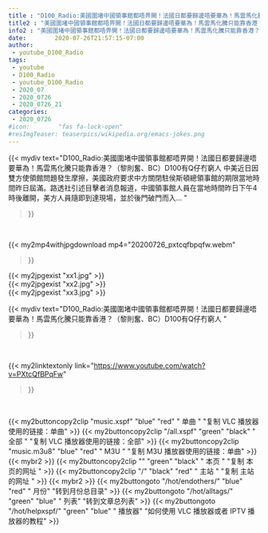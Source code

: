 ```yaml
---
title : "D100_Radio:美國圍堵中國領事館都唔畀開！法國日都要歸邊唔要華為！馬雲馬化騰只能靠香港？（黎則奮、BC）D100有Q仔冇窮人 "
title2 : "美國圍堵中國領事館都唔畀開！法國日都要歸邊唔要華為！馬雲馬化騰只能靠香港？（黎則奮、BC）D100有Q仔冇窮人 "
info2 : "美國圍堵中國領事館都唔畀開！法國日都要歸邊唔要華為！馬雲馬化騰只能靠香港？（黎則奮、BC）D100有Q仔冇窮人 中美近日因雙方使領館問題發生摩擦，美國政府要求中方關閉駐侯斯頓總領事館的期限當地時間昨日屆滿。路透社引述目擊者消息報道，中國領事館人員在當地時間昨日下午4時後離開，美方人員隨即到達現場，並於後門破門而入... "
date:        2020-07-26T21:57:15-07:00
author:
 - youtube_D100_Radio
tags:
 - youtube
 - D100_Radio
 - youtube_D100_Radio
 - 2020_07
 - 2020_0726
 - 2020_0726_21
categories:
 - 2020_0726
#icon:        "fas fa-lock-open"
#resImgTeaser: teaserpics/wikipedia.org/emacs-jokes.png
---
```


{{< mydiv text="D100_Radio:美國圍堵中國領事館都唔畀開！法國日都要歸邊唔要華為！馬雲馬化騰只能靠香港？（黎則奮、BC）D100有Q仔冇窮人 中美近日因雙方使領館問題發生摩擦，美國政府要求中方關閉駐侯斯頓總領事館的期限當地時間昨日屆滿。路透社引述目擊者消息報道，中國領事館人員在當地時間昨日下午4時後離開，美方人員隨即到達現場，並於後門破門而入... "
>}}
<br>


{{< my2mp4withjpgdownload mp4="20200726_pxtcqfbpqfw.webm"
>}}

{{< my2jpgexist "xx1.jpg" >}}<br>
{{< my2jpgexist "xx2.jpg" >}}<br>
{{< my2jpgexist "xx3.jpg" >}}<br>



{{< mydiv text="D100_Radio:美國圍堵中國領事館都唔畀開！法國日都要歸邊唔要華為！馬雲馬化騰只能靠香港？（黎則奮、BC）D100有Q仔冇窮人 "
>}}
<br>

{{< my2linktextonly link="https://www.youtube.com/watch?v=PXtcQfBPqFw"
>}}


<br>

{{< my2buttoncopy2clip "music.xspf"        "blue"   "red"    " 单曲 "  "复制 VLC 播放器使用的链接：单曲" >}} {{< my2buttoncopy2clip "/all.xspf"         "green"  "black"  " 全部 "  "复制 VLC 播放器使用的链接：全部" >}} {{< my2buttoncopy2clip "music.m3u8"        "blue"   "red"    " M3U  "    "复制 M3U 播放器使用的链接：单曲" >}} {{< mybr2 >}} {{< my2buttoncopy2clip ""                  "green"  "black"  " 本页 "    "复制 本页的网址 " >}} {{< my2buttoncopy2clip "/"                 "black"  "red"    " 主站 "    "复制 主站的网址 " >}} {{< mybr2 >}} {{< my2buttongoto      "/hot/endothers/"   "blue"   "red"    " 月份"   "转到月份总目录" >}} {{< my2buttongoto      "/hot/alltags/"     "green"  "blue"   " 列表"   "转到文章总列表" >}} {{< my2buttongoto      "/hot/helpxspf/"    "green"  "blue"   " 播放器" "如何使用 VLC 播放器或者 IPTV 播放器的教程" >}} 
